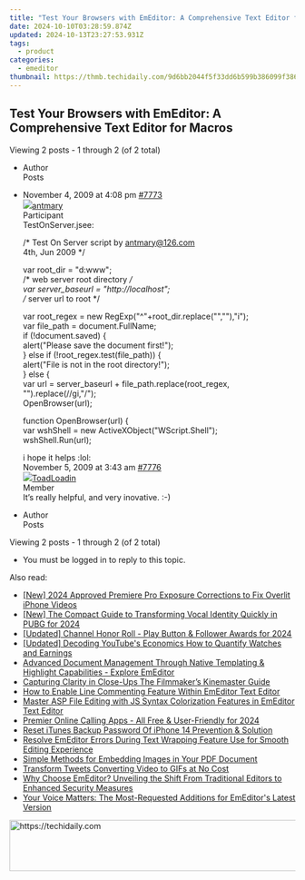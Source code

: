 ```yaml
---
title: "Test Your Browsers with EmEditor: A Comprehensive Text Editor for Macros"
date: 2024-10-10T03:28:59.874Z
updated: 2024-10-13T23:27:53.931Z
tags:
  - product
categories:
  - emeditor
thumbnail: https://thmb.techidaily.com/9d6bb2044f5f33dd6b599b386099f3868d77bd593d3d88e2cde5996f7415935f.jpg
---
```


## Test Your Browsers with EmEditor: A Comprehensive Text Editor for Macros

Viewing 2 posts - 1 through 2 (of 2 total)

* Author  
Posts
* November 4, 2009 at 4:08 pm [#7773](https://tools.techidaily.com/emeditor/products/)  
[![](https://secure.gravatar.com/avatar/880c18bcc1ffc2f886e71dd14f3ffbf1?s=80&d=identicon&r=g)antmary](https://www.emeditor.com/forums/users/antmary/ "View antmary's profile")  
Participant  
TestOnServer.jsee:  
    
	/* Test On Server script by antmary@126.com  
	  4th, Jun 2009 */  
	    
	var root_dir = "d:www";  
	/* web server root directory */  
	var server_baseurl = "http://localhost";  
	/* server url to root */  
	    
	var root_regex = new RegExp("^"+root_dir.replace("","\"),"i");  
	var file_path = document.FullName;  
	if (!document.saved) {  
		alert("Please save the document first!");  
	} else if (!root_regex.test(file_path)) {  
		alert("File is not in the root directory!");  
	} else {  
		var url = server_baseurl + file_path.replace(root_regex, "").replace(//gi,"/");  
		OpenBrowser(url);  

	    
	function OpenBrowser(url) {  
		var wshShell = new ActiveXObject("WScript.Shell");  
		wshShell.Run(url);  

	i hope it helps :lol:  
November 5, 2009 at 3:43 am [#7776](https://tools.techidaily.com/emeditor/products/)  
[![](https://secure.gravatar.com/avatar/9dac5ab27354edc3ff070db8ce1a1a66?s=80&d=identicon&r=g)ToadLoadin](https://www.emeditor.com/forums/users/ToadLoadin/ "View ToadLoadin's profile")  
Member  
It’s really helpful, and very inovative. :-)
* Author  
Posts

Viewing 2 posts - 1 through 2 (of 2 total)

* You must be logged in to reply to this topic.

<ins class="adsbygoogle"
     style="display:block"
     data-ad-format="autorelaxed"
     data-ad-client="ca-pub-7571918770474297"
     data-ad-slot="1223367746"></ins>

<ins class="adsbygoogle"
     style="display:block"
     data-ad-client="ca-pub-7571918770474297"
     data-ad-slot="8358498916"
     data-ad-format="auto"
     data-full-width-responsive="true"></ins>

<span class="atpl-alsoreadstyle">Also read:</span>
<div><ul>
<li><a href="https://fox-blue.techidaily.com/new-2024-approved-premiere-pro-exposure-corrections-to-fix-overlit-iphone-videos/"><u>[New] 2024 Approved Premiere Pro Exposure Corrections to Fix Overlit iPhone Videos</u></a></li>
<li><a href="https://article-files.techidaily.com/new-the-compact-guide-to-transforming-vocal-identity-quickly-in-pubg-for-2024/"><u>[New] The Compact Guide to Transforming Vocal Identity Quickly in PUBG for 2024</u></a></li>
<li><a href="https://facebook-record-videos.techidaily.com/updated-channel-honor-roll-play-button-and-follower-awards-for-2024/"><u>[Updated] Channel Honor Roll - Play Button & Follower Awards for 2024</u></a></li>
<li><a href="https://youtube-video-recordings.techidaily.com/updated-decoding-youtubes-economics-how-to-quantify-watches-and-earnings/"><u>[Updated] Decoding YouTube's Economics How to Quantify Watches and Earnings</u></a></li>
<li><a href="https://win-tips.techidaily.com/advanced-document-management-through-native-templating-and-highlight-capabilities-explore-emeditor/"><u>Advanced Document Management Through Native Templating & Highlight Capabilities - Explore EmEditor</u></a></li>
<li><a href="https://extra-lessons.techidaily.com/capturing-clarity-in-close-ups-the-filmmakers-kinemaster-guide/"><u>Capturing Clarity in Close-Ups The Filmmaker’s Kinemaster Guide</u></a></li>
<li><a href="https://win-tips.techidaily.com/how-to-enable-line-commenting-feature-within-emeditor-text-editor/"><u>How to Enable Line Commenting Feature Within EmEditor Text Editor</u></a></li>
<li><a href="https://win-tips.techidaily.com/master-asp-file-editing-with-js-syntax-colorization-features-in-emeditor-text-editor/"><u>Master ASP File Editing with JS Syntax Colorization Features in EmEditor Text Editor</u></a></li>
<li><a href="https://screen-activity-recording.techidaily.com/premier-online-calling-apps-all-free-and-user-friendly-for-2024/"><u>Premier Online Calling Apps - All Free & User-Friendly for 2024</u></a></li>
<li><a href="https://ios-unlock.techidaily.com/reset-itunes-backup-password-of-iphone-14-prevention-and-solution-by-drfone-ios/"><u>Reset iTunes Backup Password Of iPhone 14 Prevention & Solution</u></a></li>
<li><a href="https://win-tips.techidaily.com/resolve-emeditor-errors-during-text-wrapping-feature-use-for-smooth-editing-experience/"><u>Resolve EmEditor Errors During Text Wrapping Feature Use for Smooth Editing Experience</u></a></li>
<li><a href="https://discover-cheats.techidaily.com/simple-methods-for-embedding-images-in-your-pdf-document/"><u>Simple Methods for Embedding Images in Your PDF Document</u></a></li>
<li><a href="https://twitter-clips.techidaily.com/transform-tweets-converting-video-to-gifs-at-no-cost/"><u>Transform Tweets Converting Video to GIFs at No Cost</u></a></li>
<li><a href="https://win-tips.techidaily.com/why-choose-emeditor-unveiling-the-shift-from-traditional-editors-to-enhanced-security-measures/"><u>Why Choose EmEditor? Unveiling the Shift From Traditional Editors to Enhanced Security Measures</u></a></li>
<li><a href="https://win-tips.techidaily.com/your-voice-matters-the-most-requested-additions-for-emeditors-latest-version/"><u>Your Voice Matters: The Most-Requested Additions for EmEditor's Latest Version</u></a></li>
</ul></div>

<!-- affiliate ads begin -->
<a href="https://laganoo.pxf.io/c/5597632/1484909/16446" target="_top" id="1484909">
  <img src="//a.impactradius-go.com/display-ad/16446-1484909" border="0" alt="https://techidaily.com" width="728" height="90"/>
</a>
<img height="0" width="0" src="https://laganoo.pxf.io/i/5597632/1484909/16446" style="position:absolute;visibility:hidden;" border="0" />
<!-- affiliate ads end -->

